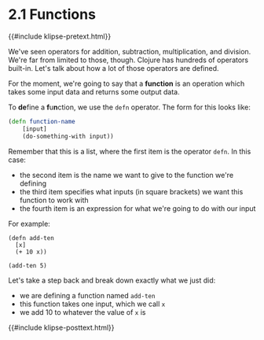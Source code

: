 # 2.1 Functions

{{#include klipse-pretext.html}}

We've seen operators for addition, subtraction, multiplication, and division.
We're far from limited to those, though.
Clojure has hundreds of operators built-in.
Let's talk about how a lot of those operators are defined.

For the moment, we're going to say that a **function** is an operation
which takes some input data and returns some output data.

To **de**fine a **f**u**n**ction, we use the `defn` operator.
The form for this looks like:

```clojure
(defn function-name
    [input]
    (do-something-with input))
```

Remember that this is a list, where the first item is the operator `defn`.
In this case:
- the second item is the name we want to give to the function we're defining
- the third item specifies what inputs (in square brackets) we want this function to work with
- the fourth item is an expression for what we're going to do with our input

For example:

```klipse
(defn add-ten
  [x]
  (+ 10 x))

(add-ten 5)
```

Let's take a step back and break down exactly what we just did:
- we are defining a function named `add-ten`
- this function takes one input, which we call `x`
- we add 10 to whatever the value of `x` is

{{#include klipse-posttext.html}}
